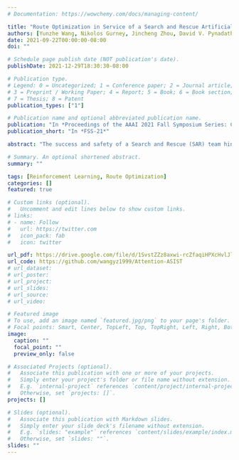 ```yaml
---
# Documentation: https://wowchemy.com/docs/managing-content/

title: "Route Optimization in Service of a Search and Rescue Artificial Social Intelligence Agent"
authors: [Yunzhe Wang, Nikolos Gurney, Jincheng Zhou, David V. Pynadath, Volkan Ustun]
date: 2021-09-22T00:00:00-08:00
doi: ""

# Schedule page publish date (NOT publication's date).
publishDate: 2021-12-29T18:30:30-08:00

# Publication type.
# Legend: 0 = Uncategorized; 1 = Conference paper; 2 = Journal article;
# 3 = Preprint / Working Paper; 4 = Report; 5 = Book; 6 = Book section;
# 7 = Thesis; 8 = Patent
publication_types: ["1"]

# Publication name and optional abbreviated publication name.
publication: "In *Proceedings of the AAAI 2021 Fall Symposium Series: Computational Theory of Mind for Human-Machine Teams Workshop*"
publication_short: "In *FSS-21*"

abstract: "The success and safety of a Search and Rescue (SAR) team hinge on routing, making it an integral part of any SAR mission. Consequently, an Artificial Social Intelligence (ASI) agent aware of the “good” available routes in a mission is a very desirable asset for a SAR team. Such awareness is contingent on having superior knowledge of the environment and understanding the dynamics of the SAR team. An ASI agent equipped with this capability can utilize it while reasoning about the mission, similar to how a human may use real-time GPS route suggestions from a navigation application. This feature was historically infeasible for real-time ASI agents because the problems were computationally intractable. However, recent advances in Graph Neural Networks, transformers, and attention models make them candidates to be leveraged as neural heuristics in routing problems to quickly generate near-optimal routes. This paper describes a sequential decision framework based on neural heuristics to devise such routes for participants in the DARPA ASIST Minecraft SAR Task and reports our initial findings."

# Summary. An optional shortened abstract.
summary: ""

tags: [Reinforcement Learning, Route Optimization]
categories: []
featured: true

# Custom links (optional).
#   Uncomment and edit lines below to show custom links.
# links:
# - name: Follow
#   url: https://twitter.com
#   icon_pack: fab
#   icon: twitter

url_pdf: https://drive.google.com/file/d/1SvstZZz8axwi-rcZfaqiHPXcHvlJlGmH/view?usp=sharing
url_code: https://github.com/wangyz1999/Attention-ASIST
# url_dataset:
# url_poster:
# url_project:
# url_slides:
# url_source:
# url_video:

# Featured image
# To use, add an image named `featured.jpg/png` to your page's folder. 
# Focal points: Smart, Center, TopLeft, Top, TopRight, Left, Right, BottomLeft, Bottom, BottomRight.
image:
  caption: ""
  focal_point: ""
  preview_only: false

# Associated Projects (optional).
#   Associate this publication with one or more of your projects.
#   Simply enter your project's folder or file name without extension.
#   E.g. `internal-project` references `content/project/internal-project/index.md`.
#   Otherwise, set `projects: []`.
projects: []

# Slides (optional).
#   Associate this publication with Markdown slides.
#   Simply enter your slide deck's filename without extension.
#   E.g. `slides: "example"` references `content/slides/example/index.md`.
#   Otherwise, set `slides: ""`.
slides: ""
---
```

